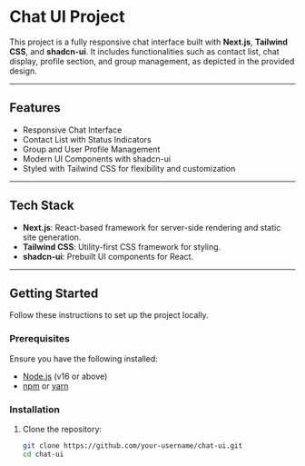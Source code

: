 # Chat UI Project

This project is a fully responsive chat interface built with **Next.js**, **Tailwind CSS**, and **shadcn-ui**. It includes functionalities such as contact list, chat display, profile section, and group management, as depicted in the provided design.

---

## Features

- Responsive Chat Interface
- Contact List with Status Indicators
- Group and User Profile Management
- Modern UI Components with shadcn-ui
- Styled with Tailwind CSS for flexibility and customization

---

## Tech Stack

- **Next.js**: React-based framework for server-side rendering and static site generation.
- **Tailwind CSS**: Utility-first CSS framework for styling.
- **shadcn-ui**: Prebuilt UI components for React.

---

## Getting Started

Follow these instructions to set up the project locally.

### Prerequisites

Ensure you have the following installed:

- [Node.js](https://nodejs.org/) (v16 or above)
- [npm](https://www.npmjs.com/) or [yarn](https://yarnpkg.com/)

### Installation

1. Clone the repository:

   ```bash
   git clone https://github.com/your-username/chat-ui.git
   cd chat-ui
